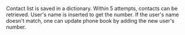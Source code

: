 Contact list is saved in a dictionary. Within 5 attempts, contacts can be retrieved. User's name is inserted to get the number. If the user's name doesn't match, one can update phone book by adding the new user's number.

